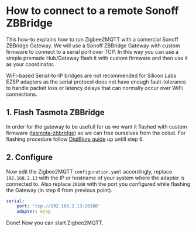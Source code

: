 # How to connect to a remote Sonoff ZBBridge
This how-to explains how to run Zigbee2MQTT with a comercial Sonoff ZBBridge Gateway.
We will use a Sonoff ZBBridge Gateway with custom firmware to connect to a serial port over TCP.
In this way you can use a simple premade Hub/Gateway flash it with custom firmware and then use it as your coordinator.

WiFi-based Serial-to-IP bridges are not recommended for Silicon Labs EZSP adapters as the serial protocol does not have enough fault-tolerance to handle packet loss or latency delays that can normally occur over WiFi connections.

## 1. Flash Tasmota ZBBridge
In order for the gateway to be usefull for us we want it flashed with custom firmware ([tasmota-zbbridge](https://tasmota.github.io/docs/Zigbee/)) so we can free ourselves from the colud.
For flashing procedure follow [DigiBlurs guide](https://www.digiblur.com/2020/07/how-to-use-sonoff-zigbee-bridge-with.html) up untill step 6.


## 2. Configure
Now edit the Zigbee2MQTT `configuration.yaml` accordingly, replace `192.168.2.13` with the IP or hostname of your system where the adapter is connected to. Also replace `20108` with the port you configured while flashing the Gateway (in step 6 from previous point).

```yaml
serial:
    port: 'tcp://192.168.2.13:20108'
    adapter: ezsp
```

Done! Now you can start Zigbee2MQTT.

